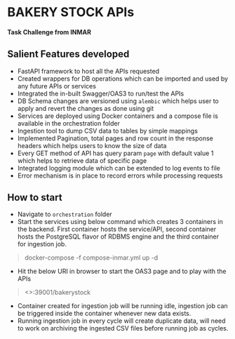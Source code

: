 # BAKERY STOCK APIs
#### Task Challenge from INMAR

## Salient Features developed
- FastAPI framework to host all the APIs requested
- Created wrappers for DB operations which can be imported and used by any future APIs or services
- Integrated the in-built Swagger/OAS3 to run/test the APIs
- DB Schema changes are versioned using `alembic` which helps user to apply and revert the changes as done using git
- Services are deployed using Docker containers and a compose file is available in the orchestration folder
- Ingestion tool to dump CSV data to tables by simple mappings
- Implemented Pagination, total pages and row count in the response headers which helps users to know the size of data
- Every GET method of API has query param `page` with default value 1 which helps to retrieve data of specific page
- Integrated logging module which can be extended to log events to file
- Error mechanism is in place to record errors while processing requests


## How to start
- Navigate to `orchestration` folder
- Start the services using below command which creates 3 containers in the backend. First container hosts the service/API, second container hosts the PostgreSQL flavor of RDBMS engine and the third container for ingestion job.
> docker-compose -f compose-inmar.yml up -d
- Hit the below URI in browser to start the OAS3 page and to play with the APIs
> <>:39001/bakerystock
- Container created for ingestion job will be running idle, ingestion job can be triggered inside the container whenever new data exists.
- Running ingestion job in every cycle will create duplicate data, will need to work on archiving the ingested CSV files before running job as cycles.